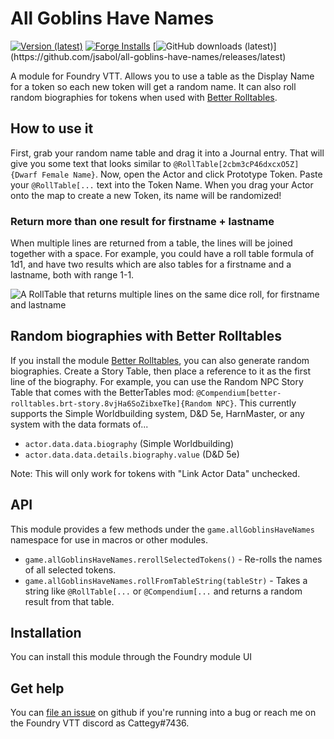 # All Goblins Have Names
[![Version (latest)](https://img.shields.io/github/v/release/jsabol/all-goblins-have-names)](https://github.com/jsabol/all-goblins-have-names/releases/latest)
[![Forge Installs](https://img.shields.io/badge/dynamic/json?label=Forge%20Installs&query=package.installs&suffix=%25&url=https%3A%2F%2Fforge-vtt.com%2Fapi%2Fbazaar%2Fpackage%2Fall-goblins-have-names&colorB=4aa94a)](https://forge-vtt.com/bazaar#package=all-goblins-have-names)
[![GitHub downloads (latest)](https://img.shields.io/badge/dynamic/json?label=Downloads@latest&query=assets[?(@.name.includes('zip'))].download_count&url=https://api.github.com/repos/jsabol/all-goblins-have-names/releases/latest&color=green)](https://github.com/jsabol/all-goblins-have-names/releases/latest)



A module for Foundry VTT. Allows you to use a table as the Display Name for a token so each new
token will get a random name. It can also roll random biographies for tokens when used with [Better Rolltables](https://foundryvtt.com/packages/better-rolltables/).

## How to use it

First, grab your random name table and drag it into a Journal entry. That will give you some
text that looks similar to `@RollTable[2cbm3cP46dxcxO5Z]{Dwarf Female Name}`. Now, open the Actor
and click Prototype Token. Paste your `@RollTable[...` text into the Token Name. When you drag your Actor
onto the map to create a new Token, its name will be randomized!

### Return more than one result for firstname + lastname

When multiple lines are returned from a table, the lines will be joined together with a space. For example, you could have a roll table formula of 1d1, and have two results which are also tables for a firstname and a lastname, both with range 1-1.

![A RollTable that returns multiple lines on the same dice roll, for firstname and lastname](./example.png)

## Random biographies with Better Rolltables

If you install the module [Better Rolltables](https://foundryvtt.com/packages/better-rolltables/), you can also generate random biographies. Create a Story Table, then place a reference to it as the first line of the biography. For example, you can use the Random NPC Story Table that comes with the BetterTables mod: `@Compendium[better-rolltables.brt-story.8vjHa6SoZibxeTke]{Random NPC}`. This currently supports the Simple Worldbuilding system, D&D 5e, HarnMaster, or any system with the data formats of...

- `actor.data.data.biography` (Simple Worldbuilding)
- `actor.data.data.details.biography.value` (D&D 5e)

Note: This will only work for tokens with "Link Actor Data" unchecked.

## API

This module provides a few methods under the `game.allGoblinsHaveNames` namespace for use in macros or other modules.

- `game.allGoblinsHaveNames.rerollSelectedTokens()` - Re-rolls the names of all selected tokens.
- `game.allGoblinsHaveNames.rollFromTableString(tableStr)` - Takes a string like `@RollTable[...` or `@Compendium[...` and returns a random result from that table.

## Installation

You can install this module through the Foundry module UI

## Get help

You can [file an issue](https://github.com/jsabol/all-goblins-have-names/issues/new) on github if
you're running into a bug or reach me on the Foundry VTT discord as Cattegy#7436.
